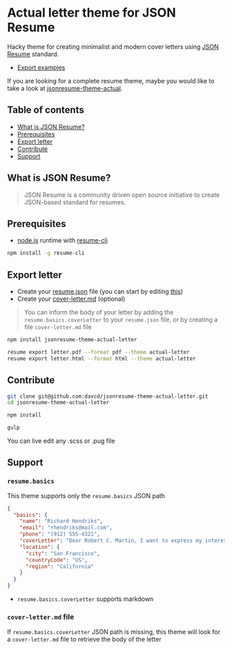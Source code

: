 # Actual letter theme for JSON Resume

Hacky theme for creating minimalist and modern cover letters using [JSON Resume](https://jsonresume.org/) standard.

- [Export examples](docs/letter.pdf)

If you are looking for a complete resume theme, maybe you would like to take a look at [jsonresume-theme-actual](https://github.com/davcd/jsonresume-theme-actual).

## Table of contents

- [What is JSON Resume?](#what-is-json-resume)
- [Prerequisites](#prerequisites)
- [Export letter](#export-letter)
- [Contribute](#contribute)
- [Support](#support)

## What is JSON Resume?

> JSON Resume is a community driven open source initiative to create JSON-based standard for resumes.

## Prerequisites

- [node.js](https://nodejs.org/en/) runtime with [resume-cli](https://github.com/jsonresume/resume-cli/)

```bash
npm install -g resume-cli
```

## Export letter

- Create your [resume.json](https://jsonresume.org/schema/) file (you can start by editing [this](/resume.json))
- Create your [cover-letter.md](/cover-letter.md) (optional)

> You can inform the body of your letter by adding the `resume.basics.coverLetter` to your `resume.json` file, or by creating a file `cover-letter.md` file


```bash
npm install jsonresume-theme-actual-letter

resume export letter.pdf --format pdf --theme actual-letter
resume export letter.html --format html --theme actual-letter
```

## Contribute

```bash
git clone git@github.com:davcd/jsonresume-theme-actual-letter.git
cd jsonresume-theme-actual-letter

npm install

gulp
```

You can live edit any .scss or .pug file

## Support

### `resume.basics`

This theme supports only the `resume.basics` JSON path

```json
{
  "basics": {
    "name": "Richard Hendriks",
    "email": "rhendriks@mail.com",
    "phone": "(912) 555-4321",
    "coverLetter": "Dear Robert C. Martin, I want to express my interest in the open position...",
    "location": {
      "city": "San Francisco",
      "countryCode": "US",
      "region": "California"
    }
  }
}
```

- `resume.basics.coverLetter` supports markdown

### `cover-letter.md` file

If `resume.basics.coverLetter` JSON path is missing, this theme will look for a `cover-letter.md` file to retrieve the body of the letter
